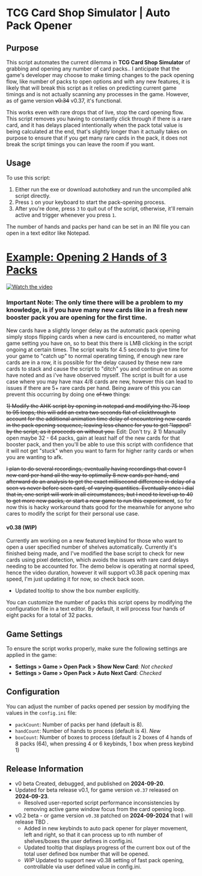 # TCG Card Shop Simulator | Auto Pack Opener

## Purpose
This script automates the current dilemma in **TCG Card Shop Simulator** of grabbing and opening any number of card packs.. I anticipate that the game's developer may choose to make timing changes to the pack opening flow, like number of packs to open options and with any new features, it is likely that will break this script as it relies on predicting current game timings and is not actually scanning any processes in the game. However, as of game version ~~v0.34~~ v0.37, it's functional.

This works even with rare drops that of live, stop the card opening flow. This script removes you having to constantly click through if there is a rare card, and it has delays placed intentionally when the pack total value is being calculated at the end, that's slightly longer than it actually takes on purpose to ensure that if you get many rare cards in the pack, it does not break the script timings you can leave the room if you want. 

## Usage
To use this script:
1. Either run the exe or download autohotkey and run the uncompiled ahk script directly.
2. Press `1` on your keyboard to start the pack-opening process.
4. After you're done, press `3` to quit out of the script, otherwise, it'll remain active and trigger whenever you press `1`.

The number of hands and packs per hand can be set in an INI file you can open in a text editor like Notepad.
# [Example: Opening 2 Hands of 3 Packs](https://www.youtube.com/watch?v=G3QEsq1QnkQ)
[![Watch the video](https://img.youtube.com/vi/G3QEsq1QnkQ/maxresdefault.jpg)](https://www.youtube.com/watch?v=G3QEsq1QnkQ)

### Important Note: The only time there will be a problem to my knowledge, is if you have many new cards like in a fresh new booster pack you are opening for the first time. 

New cards have a slightly longer delay as the automatic pack opening simply stops flipping cards when a new card is encountered, no matter what game setting you have on, so to beat this there is LMB clicking in the script ongoing at certain times. The script waits for 4.5 seconds to give time for your game to "catch up" to normal operating timing, if enough new rare cards are in a row, it is possible for the delay caused by these new rare cards to stack and cause the script to "ditch" you and continue on as some have noted and as i've have observed myself. The script is built for a use case where you may have max 4/8 cards are new, however this can lead to issues if there are 5+ rare cards per hand. Being aware of this you can prevent this occurring by doing one ~~of two~~ thing~~s~~:

~~1) Modify the AHK script by opening in notepad and modifying the 75 loop to 95 loops, this will add an extra two seconds flat of clickthrough to account for the additional animation time delay of encountering new cards in the pack opening sequence, leaving less chance for you to get "lapped" by the script, as it proceeds on without you.~~ Edit: Don't try.
~~2~~ 1) Manually open maybe 32 - 64 packs, gain at least half of the new cards for that booster pack, and then you'll be able to use this script with confidence that it will not get "stuck" when you want to farm for higher rarity cards or when you are wanting to afk.

~~I plan to do several recordings, eventually having recordings that cover 1 new card per hand all the way to optimally 8 new cards per hand, and afterward do an analysis to get the exact millisecond difference in delay of a seen vs never before seen card, of varying quantities. Eventually once i dial that in, one script will work in all circumstances, but I need to level up to 40 to get more new packs, or start a new game to run this experiement~~, so for now this is hacky workaround thats good for the meanwhile for anyone who cares to modify the script for their personal use case.

#### v0.38 (WIP)

Currently am working on a new featured keybind for those who want to open a user specified number of shelves automatically. Currently it's finished being made, and I've modified the base script to check for new cards using pixel detection, which avoids the issues with rare card delays needing to be accounted for. The demo below is operating at normal speed, hence the video duration, however it will support v0.38 pack opening max speed, I'm just updating it for now, so check back soon.
   - Updated tooltip to show the box number explicitly.

You can customize the number of packs this script opens by modifying the configuration file in a text editor. By default, it will process four hands of eight packs for a total of 32 packs.

## Game Settings
To ensure the script works properly, make sure the following settings are applied in the game:

- **Settings > Game > Open Pack > Show New Card**: *Not checked*
- **Settings > Game > Open Pack > Auto Next Card**: *Checked*

## Configuration
You can adjust the number of packs opened per session by modifying the values in the `config.ini` file:
- `packCount`: Number of packs per hand (default is 8).
- `handCount`: Number of hands to process (default is 4).
_*New*_
- `boxCount`: Number of boxes to process (default is 2 boxes of 4 hands of 8 packs (64), when pressing 4 or 6 keybinds, 1 box when press keybind 1)
## Release Information
- v0 beta Created, debugged, and published on **2024-09-20**.
- Updated for beta release v0.1, for game version `v0.37` released on **2024-09-23**.
   - Resolved user-reported script performance inconsistencies by removing active game window focus from the card opening loop.
- v0.2 beta - or game version `v0.38` patched on **2024-09-2024** that I will release TBD .
    - Added in new keybinds to auto pack opener for player movement, left and right, so that it can process up to nth number of shelves/boxes the user defines in config.ini.
    - Updated tooltip that displays progress of the current box out of the total user defined box number that will be opened.
    - *WIP* Updated to support new v0.38 setting of fast pack opening, controllable via user defined value in config.ini.
   
